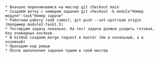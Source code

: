     
    * Вначале переключаемся на мастер git checkout main
    * Создаём ветку с номером задания git checkout -b module"Номер модуля"-task"Номер задачи"
    * Работаем работу (add commit, git push --set-upstream origin (Например module2-task1.5)
    * Тестируем задачу локально. На тест задача должна уходить готовая, без очевидных косяков.
    * В GitHub создаем merge request в master (Не в локальный, а в основной)
    * Проходим код ревью
    * После выполнения задания пушим в свой мастер

